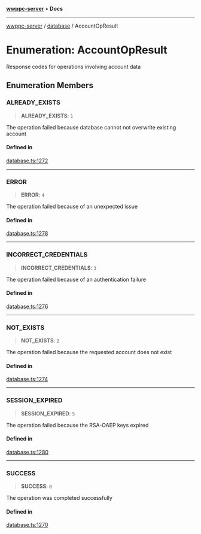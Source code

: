 [**wwppc-server**](../../README.md) • **Docs**

***

[wwppc-server](../../modules.md) / [database](../README.md) / AccountOpResult

# Enumeration: AccountOpResult

Response codes for operations involving account data

## Enumeration Members

### ALREADY\_EXISTS

> **ALREADY\_EXISTS**: `1`

The operation failed because database cannot not overwrite existing account

#### Defined in

[database.ts:1272](https://github.com/WWPPC/WWPPC-server/blob/64a61903b5a0f4aa306afe641a1ba5b173736b1a/src/database.ts#L1272)

***

### ERROR

> **ERROR**: `4`

The operation failed because of an unexpected issue

#### Defined in

[database.ts:1278](https://github.com/WWPPC/WWPPC-server/blob/64a61903b5a0f4aa306afe641a1ba5b173736b1a/src/database.ts#L1278)

***

### INCORRECT\_CREDENTIALS

> **INCORRECT\_CREDENTIALS**: `3`

The operation failed because of an authentication failure

#### Defined in

[database.ts:1276](https://github.com/WWPPC/WWPPC-server/blob/64a61903b5a0f4aa306afe641a1ba5b173736b1a/src/database.ts#L1276)

***

### NOT\_EXISTS

> **NOT\_EXISTS**: `2`

The operation failed because the requested account does not exist

#### Defined in

[database.ts:1274](https://github.com/WWPPC/WWPPC-server/blob/64a61903b5a0f4aa306afe641a1ba5b173736b1a/src/database.ts#L1274)

***

### SESSION\_EXPIRED

> **SESSION\_EXPIRED**: `5`

The operation failed because the RSA-OAEP keys expired

#### Defined in

[database.ts:1280](https://github.com/WWPPC/WWPPC-server/blob/64a61903b5a0f4aa306afe641a1ba5b173736b1a/src/database.ts#L1280)

***

### SUCCESS

> **SUCCESS**: `0`

The operation was completed successfully

#### Defined in

[database.ts:1270](https://github.com/WWPPC/WWPPC-server/blob/64a61903b5a0f4aa306afe641a1ba5b173736b1a/src/database.ts#L1270)
